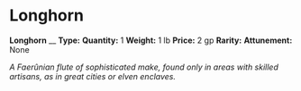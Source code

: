 # Longhorn

**Longhorn**
__
**Type:** 
**Quantity:** 1
**Weight:** 1 lb
**Price:** 2 gp
**Rarity:** 
**Attunement:** None

*A Faerûnian flute of sophisticated make, found only in areas with skilled artisans, as in great cities or elven enclaves.*